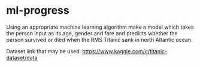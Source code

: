 # ml-progress

Using an appropriate machine learning algorithm make a model which takes the person input as its age, gender and fare and predicts whether the person survived or died when the RMS Titanic sank in north Altantic ocean. 

Dataset link that may be used: https://www.kaggle.com/c/titanic-dataset/data 
